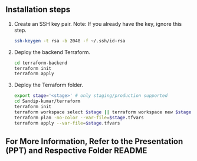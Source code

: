 ## Installation steps

1. Create an SSH key pair. Note: If you already have the key, ignore this step.

    ```bash
    ssh-keygen -t rsa -b 2048 -f ~/.ssh/id-rsa
    ```

2. Deploy the backend Terraform.

    ```bash
    cd terraform-backend
    terraform init
    terraform apply
    ```

3. Deploy the Terraform folder.

    ```bash
    export stage='<stage>' # only staging/production supported
    cd Sandip-kumar/terraform
    terraform init
    terraform workspace select $stage || terraform workspace new $stage
    terraform plan -no-color --var-file=$stage.tfvars
    terraform apply --var-file=$stage.tfvars
    ```

## For More Information, Refer to the Presentation (PPT) and Respective Folder README
